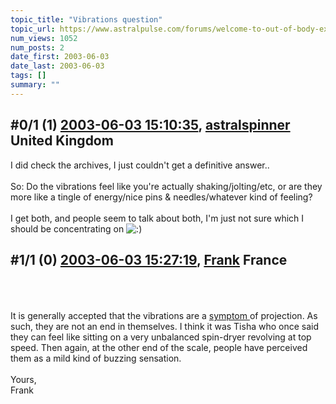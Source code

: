 ```yaml
---
topic_title: "Vibrations question"
topic_url: https://www.astralpulse.com/forums/welcome-to-out-of-body-experiences!/vibrations-question
num_views: 1052
num_posts: 2
date_first: 2003-06-03
date_last: 2003-06-03
tags: []
summary: ""
---
```


## \#0/1 (1) [2003-06-03 15:10:35](https://www.astralpulse.com/forums/index.php?msg=120518), [astralspinner](https://www.astralpulse.com/forums/profile/?u=888) United Kingdom ##
<section>
I did check the archives, I just couldn't get a definitive answer..
<br>
<br>
So: Do the vibrations feel like you're actually shaking/jolting/etc, or are they more like a tingle of energy/nice pins &amp; needles/whatever kind of feeling?
<br>
<br>
I get both, and people seem to talk about both, I'm just not sure which I should be concentrating on
<img alt=":)" class="smiley" src="https://www.astralpulse.com/forums/Smileys/fugue/smiley.png" title="Smiley"/>
</section>

## \#1/1 (0) [2003-06-03 15:27:19](https://www.astralpulse.com/forums/index.php?msg=33271), [Frank](https://www.astralpulse.com/forums/profile/?u=359) France ##
<section>
<br>
<br>
<br>
It is generally accepted that the vibrations are a
<u>
 symptom
</u>
of projection. As such, they are not an end in themselves. I think it was Tisha who once said they can feel like sitting on a very unbalanced spin-dryer revolving at top speed. Then again, at the other end of the scale, people have perceived them as a mild kind of buzzing sensation.
<br>
<br>
Yours,
<br>
Frank
<br>
<br>
</section>